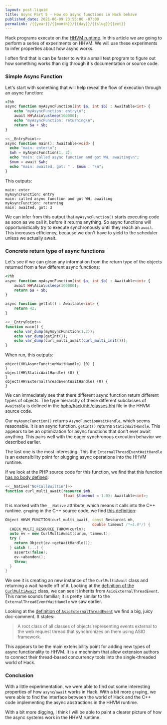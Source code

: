 ```yaml
---
layout: post.liquid
title: Async Part 5 - How do async functions in Hack behave
published_date: 2021-06-09 23:55:00 -07:00
permalink: /{{year}}/{{month}}/{{day}}/{{slug}}{{ext}}
---
```


Hack programs execute on the [HHVM runtime](https://hhvm.com/). In this article
we are going to perform a series of experiments on HHVM.
We will use these experiments to infer properties about how async works.

I often find that is can be faster to write a small test program to figure out
how something works than dig through it's documentation or source code.

### Simple Async Function

Let's start with something that will help reveal the flow of execution through
an async function:

```php
<?hh
async function myAsyncFunction(int $a, int $b) : Awaitable<int> {
    echo "myAsyncFunction: entry\n";
    await HH\Asio\usleep(100000);
    echo "myAsyncFunction: returning\n";
    return $a + $b;
}

<<__EntryPoint>>
async function main(): Awaitable<void> {
  echo "main: enter\n";
  $wh = myAsyncFunction(1, 2);
  echo "main: called async function and got WH, awaiting\n";
  $num = await $wh;
  echo "main: awaited, got: " . $num . "\n";
}
```

This outputs:

```
main: enter
myAsyncFunction: entry
main: called async function and got WH, awaiting
myAsyncFunction: returning
main: awaited, got: 3
```

We can infer from this output that `myAsyncFunction()` starts executing code
as soon as we call it, before it returns anything. So async functions will
opportunistically try to execute synchronously until they reach an `await`.
This increases efficiency, because we don't have to yield to the scheduler
unless we actually await.

### Concrete return type of async functions

Let's see if we can glean any information from the return type of the objects
returned from a few different async functions:

```php
<?hh
async function myAsyncFunction(int $a, int $b) : Awaitable<int> {
    await HH\Asio\usleep(100000);
    return $a + $b;
}

async function getInt() : Awaitable<int> {
    return 42;
}

<<__EntryPoint>>
function main() {
    echo var_dump(myAsyncFunction(1,2));
    echo var_dump(getInt());
    echo var_dump(curl_multi_await(curl_multi_init()));
}
```

When run, this outputs:

```
object(HH\AsyncFunctionWaitHandle) (0) {
}
object(HH\StaticWaitHandle) (0) {
}
object(HH\ExternalThreadEventWaitHandle) (0) {
}
```

We can immediately see that there different async function return different types
of objects. The type hierarchy of these different subclasses of `Awaitable` is
defined in the [hphp/hack/hhi/classes.hhi](https://github.com/facebook/hhvm/blob/7cf24ba70e3b7356264234aac7f3f0812497806e/hphp/hack/hhi/classes.hhi)
file in the HHVM source code.

Our `myAsyncFunction()` returns `AsyncFunctionWaitHandle`, which
seems reasonable. It is an async function. `getInt()` returns `StaticWaitHandle`.
This appears to be an optimization for async functions that don't ever await anything.
This pairs well with the eager synchronous execution behavior we described earlier.

The last one is the most interesting. This the `ExternalThreadEventWaitHandle`
is an extensibility point for plugging async operations into the HHVM runtime.

If we look at the PHP source code for this function, we find that this function
[has no body defined](https://github.com/facebook/hhvm/blob/7cf24ba70e3b7356264234aac7f3f0812497806e/hphp/runtime/ext/curl/ext_curl.php#L299-L301):

```php
<<__Native("NoFCallBuiltin")>>
function curl_multi_await(resource $mh,
                          float $timeout = 1.0): Awaitable<int>;
```

It is marked with the `__Native` attribute, which means it calls into the C++
runtime. `grep`ing in the C++ source code, we find [this definition](https://github.com/facebook/hhvm/blob/7cf24ba70e3b7356264234aac7f3f0812497806e/hphp/runtime/ext/curl/ext_curl.cpp#L626-L637):

```c++
Object HHVM_FUNCTION(curl_multi_await, const Resource& mh,
                                       double timeout /*=1.0*/) {
  CHECK_MULTI_RESOURCE_THROW(curlm);
  auto ev = new CurlMultiAwait(curlm, timeout);
  try {
    return Object{ev->getWaitHandle()};
  } catch (...) {
    assertx(false);
    ev->abandon();
    throw;
  }
}
```

We see it is creating an new instance of the `CurlMultiAwait` class and returning
a wait handle off of it. Looking at the
[definition of the `CurlMultiAwait`](https://github.com/facebook/hhvm/blob/master/hphp/runtime/ext/curl/curl-multi-await.h#L12)
class, we can see it inherits from `AsioExternalThreadEvent`. This name sounds familiar;
it is pretty similar to the `ExternalThreadEventWaitHandle` we saw earlier.

Looking at the
[definition of `AsioExternalThreadEvent`](https://github.com/facebook/hhvm/blob/7cf24ba70e3b7356264234aac7f3f0812497806e/hphp/runtime/ext/asio/asio-external-thread-event.h)
we find a big, juicy doc-comment. It states:

> A root class of all classes of objects representing events external to
> the web request thread that synchronizes on them using ASIO framework.

This appears to be the main extensibility point for adding new types of async
functionality to HHVM. It is a mechnism that allow extension authors to connect
their thread-based concurrency tools into the single-threaded world of Hack.

### Conclusion

With a little experimentation, we were able to find
out some interesting properties of how `async`/`await` works in Hack. With a bit
more `grep`ing, we were able to find the interface between the world of Hack
and the C++ code implementing the async abstractions in the HHVM runtime.

With a bit more digging, I think I will be able to paint a clearer picture of how
the async systems work in the HHVM runtime.
